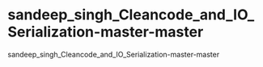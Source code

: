 # sandeep_singh_Cleancode_and_IO_Serialization-master-master
sandeep_singh_Cleancode_and_IO_Serialization-master-master
